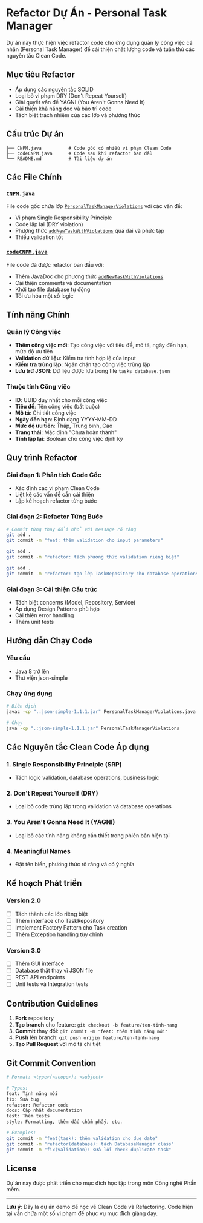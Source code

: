 # Refactor Dự Án - Personal Task Manager

Dự án này thực hiện việc refactor code cho ứng dụng quản lý công việc cá nhân (Personal Task Manager) để cải thiện chất lượng code và tuân thủ các nguyên tắc Clean Code.

## Mục tiêu Refactor

- Áp dụng các nguyên tắc SOLID
- Loại bỏ vi phạm DRY (Don't Repeat Yourself)
- Giải quyết vấn đề YAGNI (You Aren't Gonna Need It)
- Cải thiện khả năng đọc và bảo trì code
- Tách biệt trách nhiệm của các lớp và phương thức

## Cấu trúc Dự án

```
├── CNPM.java          # Code gốc có nhiều vi phạm Clean Code
├── codeCNPM.java      # Code sau khi refactor ban đầu
└── README.md          # Tài liệu dự án
```

## Các File Chính

### [`CNPM.java`](CNPM.java)
File code gốc chứa lớp [`PersonalTaskManagerViolations`](CNPM.java) với các vấn đề:
- Vi phạm Single Responsibility Principle
- Code lặp lại (DRY violation)
- Phương thức [`addNewTaskWithViolations`](CNPM.java) quá dài và phức tạp
- Thiếu validation tốt

### [`codeCNPM.java`](codeCNPM.java)
File code đã được refactor ban đầu với:
- Thêm JavaDoc cho phương thức [`addNewTaskWithViolations`](codeCNPM.java)
- Cải thiện comments và documentation
- Khởi tạo file database tự động
- Tối ưu hóa một số logic

## Tính năng Chính

### Quản lý Công việc
- **Thêm công việc mới**: Tạo công việc với tiêu đề, mô tả, ngày đến hạn, mức độ ưu tiên
- **Validation dữ liệu**: Kiểm tra tính hợp lệ của input
- **Kiểm tra trùng lặp**: Ngăn chặn tạo công việc trùng lặp
- **Lưu trữ JSON**: Dữ liệu được lưu trong file `tasks_database.json`

### Thuộc tính Công việc
- **ID**: UUID duy nhất cho mỗi công việc
- **Tiêu đề**: Tên công việc (bắt buộc)
- **Mô tả**: Chi tiết công việc
- **Ngày đến hạn**: Định dạng YYYY-MM-DD
- **Mức độ ưu tiên**: Thấp, Trung bình, Cao
- **Trạng thái**: Mặc định "Chưa hoàn thành"
- **Tính lặp lại**: Boolean cho công việc định kỳ

## Quy trình Refactor

### Giai đoạn 1: Phân tích Code Gốc
- Xác định các vi phạm Clean Code
- Liệt kê các vấn đề cần cải thiện
- Lập kế hoạch refactor từng bước

### Giai đoạn 2: Refactor Từng Bước
```bash
# Commit từng thay đổi nhỏ với message rõ ràng
git add .
git commit -m "feat: thêm validation cho input parameters"

git add .
git commit -m "refactor: tách phương thức validation riêng biệt"

git add .
git commit -m "refactor: tạo lớp TaskRepository cho database operations"
```

### Giai đoạn 3: Cải thiện Cấu trúc
- Tách biệt concerns (Model, Repository, Service)
- Áp dụng Design Patterns phù hợp
- Cải thiện error handling
- Thêm unit tests

## Hướng dẫn Chạy Code

### Yêu cầu
- Java 8 trở lên
- Thư viện json-simple

### Chạy ứng dụng
```bash
# Biên dịch
javac -cp ".:json-simple-1.1.1.jar" PersonalTaskManagerViolations.java

# Chạy
java -cp ".:json-simple-1.1.1.jar" PersonalTaskManagerViolations
```

## Các Nguyên tắc Clean Code Áp dụng

### 1. Single Responsibility Principle (SRP)
- Tách logic validation, database operations, business logic

### 2. Don't Repeat Yourself (DRY)
- Loại bỏ code trùng lặp trong validation và database operations

### 3. You Aren't Gonna Need It (YAGNI)
- Loại bỏ các tính năng không cần thiết trong phiên bản hiện tại

### 4. Meaningful Names
- Đặt tên biến, phương thức rõ ràng và có ý nghĩa

## Kế hoạch Phát triển

### Version 2.0
- [ ] Tách thành các lớp riêng biệt
- [ ] Thêm interface cho TaskRepository
- [ ] Implement Factory Pattern cho Task creation
- [ ] Thêm Exception handling tùy chỉnh

### Version 3.0
- [ ] Thêm GUI interface
- [ ] Database thật thay vì JSON file
- [ ] REST API endpoints
- [ ] Unit tests và Integration tests

## Contribution Guidelines

1. **Fork** repository
2. **Tạo branch** cho feature: `git checkout -b feature/ten-tinh-nang`
3. **Commit** thay đổi: `git commit -m 'feat: thêm tính năng mới'`
4. **Push** lên branch: `git push origin feature/ten-tinh-nang`
5. **Tạo Pull Request** với mô tả chi tiết

## Git Commit Convention

```bash
# Format: <type>(<scope>): <subject>

# Types:
feat: Tính năng mới
fix: Sửa bug
refactor: Refactor code
docs: Cập nhật documentation
test: Thêm tests
style: Formatting, thêm dấu chấm phẩy, etc.

# Examples:
git commit -m "feat(task): thêm validation cho due date"
git commit -m "refactor(database): tách DatabaseManager class"
git commit -m "fix(validation): sửa lỗi check duplicate task"
```

## License

Dự án này được phát triển cho mục đích học tập trong môn Công nghệ Phần mềm.

---

**Lưu ý**: Đây là dự án demo để học về Clean Code và Refactoring. Code hiện tại vẫn chứa một số vi phạm để phục vụ mục đích giảng dạy.